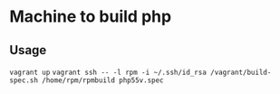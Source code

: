 Machine to build php
========

Usage
-------
`vagrant up`
`vagrant ssh -- -l rpm -i ~/.ssh/id_rsa /vagrant/build-spec.sh /home/rpm/rpmbuild php55v.spec`
